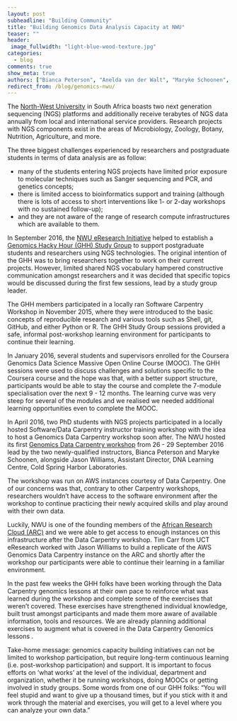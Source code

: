```yaml
---
layout: post
subheadline: "Building Community"
title: "Building Genomics Data Analysis Capacity at NWU"
teaser: ""
header:
 image_fullwidth: "light-blue-wood-texture.jpg"
categories:
  - blog
comments: true
show_meta: true
authors: ["Bianca Peterson", "Anelda van der Walt", "Maryke Schoonen", "Jason Williams"]
redirect_from: /blog/genomics-nwu/
---
```



The [North-West University](http://www.nwu.ac.za) in South Africa boasts two next generation sequencing (NGS) platforms and additionally receive terabytes of NGS data annually from local and international service providers. Research projects with NGS components exist in the areas of Microbiology, Zoology, Botany, Nutrition, Agriculture, and more.


The three biggest challenges experienced by researchers and postgraduate students in terms of data analysis are as follow:
* many of the students entering NGS projects have limited prior exposure to molecular techniques such as Sanger sequencing and PCR, and genetics concepts;
* there is limited access to bioinformatics support and training (although there is lots of access to short interventions like 1- or 2-day workshops with no sustained follow-up); 
* and they are not aware of the range of research compute infrastructures which are available to them.


In September 2016, the [NWU eResearch Initiative](http://www.nwu.ac.za/eresearch) helped to establish a [Genomics Hacky Hour (GHH) Study Group](http://www.nwu.ac.za/eresearch/news/building-Genomics-capacity-through-a-study-Group) to support postgraduate students and researchers using NGS technologies. The original intention of the GHH was to bring researchers together to work on their current projects. However, limited shared NGS vocabulary hampered constructive communication amongst researchers and it was decided that specific topics would be discussed during the first few sessions, lead by a study group leader. 


The GHH members participated in a locally ran Software Carpentry Workshop in November 2015, where they were introduced to the basic concepts of reproducible research and various tools such as Shell, git, GitHub, and either Python or R. The GHH Study Group sessions provided a safe, informal post-workshop learning environment for participants to continue their learning. 


In January 2016, several students and supervisors enrolled for the Coursera Genomics Data Science Massive Open Online Course (MOOC). The GHH sessions were used to discuss challenges and solutions specific to the Coursera course and the hope was that, with a better support structure, participants would be able to stay the course and complete the 7-module specialisation over the next 9 - 12 months. The learning curve was very steep for several of the modules and we realised we needed additional learning opportunities even to complete the MOOC.


In April 2016, two PhD students with NGS projects participated in a locally hosted Software/Data Carpentry instructor training workshop with the idea to host a Genomics Data Carpentry workshop soon after. The NWU hosted its first [Genomics Data Carpentry workshop](https://nwu-eresearch.github.io/2016-09-26-nwu-genomics/) from 26 - 29 September 2016 lead by the two newly-qualified instructors, Bianca Peterson and Maryke Schoonen, alongside Jason Williams, Assistant Director, DNA Learning Centre, Cold Spring Harbor Laboratories. 


The workshop was run on AWS instances courtesy of Data Carpentry.  One of our concerns was that, contrary to other Carpentry workshops, researchers wouldn’t have access to the software environment after the workshop to continue practicing their newly acquired skills and play around with their own data.


Luckily, NWU is one of the founding members of the [African Research Cloud (ARC)](http://www.arc.ac.za/) and we were able to get access to enough instances on this infrastructure after the Data Carpentry workshop. Tim Carr from UCT eResearch worked with Jason Williams to build a replicate of the AWS Genomics Data Carpentry instance on the ARC and shortly after the workshop our participants were able to continue their learning in a familiar environment.


In the past few weeks the GHH folks have been working through the Data Carpentry genomics lessons at their own pace to reinforce what was learned during the workshop and complete some of the exercises that weren’t covered. These exercises have strengthened individual knowledge, built trust amongst participants and made them more aware of available information, tools and resources. We are already planning additional exercises to augment what is covered in the Data Carpentry Genomics lessons .


Take-home message: genomics capacity building initiatives can not be limited to workshop participation, but require long-term continuous learning (i.e. post-workshop participation) and support. It is important to focus efforts on ‘what works’ at the level of the individual, department and organization, whether it be running workshops, doing MOOCs or getting involved in study groups. Some words from one of our GHH folks: “You will feel stupid and want to give up a thousand times, but if you stick with it and work through the material and exercises, you will get to a level where you can analyze your own data.”

